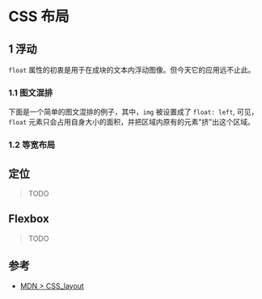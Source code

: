 # CSS 布局

## 1 浮动

`float` 属性的初衷是用于在成块的文本内浮动图像。但今天它的应用远不止此。

### 1.1 图文混排

下面是一个简单的图文混排的例子，其中，`img` 被设置成了 `float: left`, 可见，`float` 元素只会占用自身大小的面积，并把区域内原有的元素"挤"出这个区域。

<card shadow>
  <css-layout-float-1/>
</card>

### 1.2 等宽布局

<css-layout-float-2/>

## 定位

> TODO

## Flexbox

> TODO

## 参考

- [MDN > CSS_layout](https://developer.mozilla.org/en-US/docs/Learn/CSS/CSS_layout)
